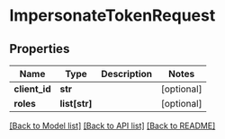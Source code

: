 # ImpersonateTokenRequest

## Properties
Name | Type | Description | Notes
------------ | ------------- | ------------- | -------------
**client_id** | **str** |  | [optional] 
**roles** | **list[str]** |  | [optional] 

[[Back to Model list]](../README.md#documentation-for-models) [[Back to API list]](../README.md#documentation-for-api-endpoints) [[Back to README]](../README.md)



